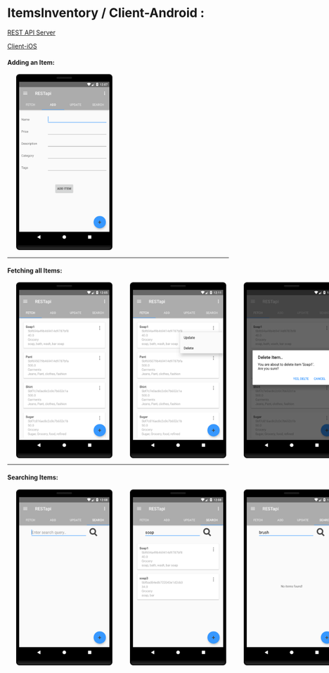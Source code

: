 # ItemsInventory / Client-Android :

[REST API Server](https://github.com/ChandanAdiga/ItemsInventory/tree/master/NodeJS_ServerApps/)

[Client-iOS](https://github.com/ChandanAdiga/ItemsInventory/tree/master/Client_iOS/)


#### Adding an Item:
<img src="https://github.com/ChandanAdiga/ItemsInventory/blob/master/Client_Android/Screenshot_AddItem.png" height="400" hspace="20"/>

------
#### Fetching all Items:
<div style="display:flex; flex-direction: row;">
  <img src="https://github.com/ChandanAdiga/ItemsInventory/blob/master/Client_Android/Screenshot_FetchItems.png" height="400" hspace="20"/>
  <img src="https://github.com/ChandanAdiga/ItemsInventory/blob/master/Client_Android/Screenshot_FetchItemsMenu.png" height="400" hspace="20"/>
  <img src="https://github.com/ChandanAdiga/ItemsInventory/blob/master/Client_Android/Screenshot_DeleteItem.png" height="400" hspace="20"/>
</div>


------
#### Searching Items:
<div style="display:flex; flex-direction: row;">
  <img src="https://github.com/ChandanAdiga/ItemsInventory/blob/master/Client_Android/Screenshot_SearchItems1.png" height="400" hspace="20"/>
  <img src="https://github.com/ChandanAdiga/ItemsInventory/blob/master/Client_Android/Screenshot_SearchItems2.png" height="400" hspace="20"/>
  <img src="https://github.com/ChandanAdiga/ItemsInventory/blob/master/Client_Android/Screenshot_SearchItems3.png" height="400" hspace="20"/>
</div>
